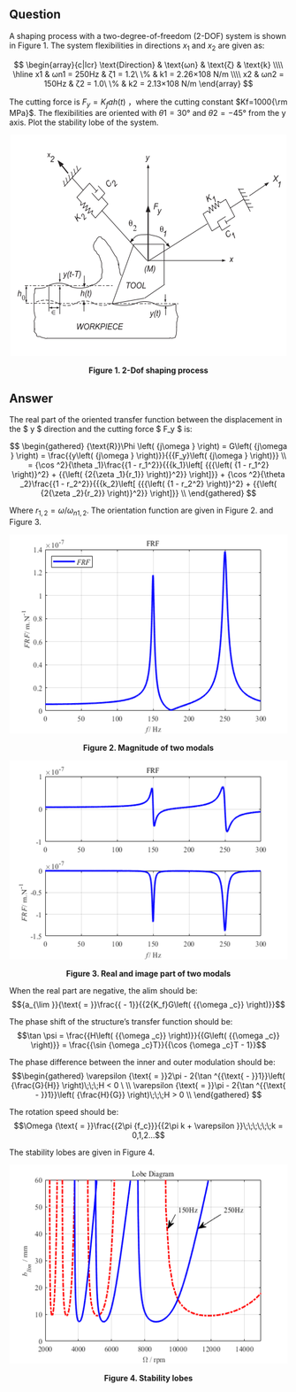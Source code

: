 ## Question

A shaping process with a two-degree-of-freedom (2-DOF) system is shown in Figure 1. The system flexibilities in directions $x_1$ and $x_2$ are given as:

$$
\begin{array}{c|lcr}
\text{Direction} & \text{ωn} & \text{ζ} & \text{k} \\\\
\hline
x1 & ωn1 = 250Hz & ζ1 = 1.2\  \%  & k1 = 2.26×108 N/m \\\\
x2 & ωn2 = 150Hz & ζ2 = 1.0\  \% & k2 = 2.13×108 N/m
\end{array}
$$


The cutting force is ${F_y} = {K_f}ah\left( t \right)$  ，where the cutting constant $Kf=1000{\rm MPa}$. The flexibilities are oriented with $θ1=30°$ and $θ2=-45°$ from the y axis. Plot the stability lobe of the system.

<div align = "center">
<img src = "Tool.png"  width = "500" height = "400" alt = "2 Dof shaping process" title = "2 Dof shaping process">
</div>
<p align = "center"><b>Figure 1.  2-Dof shaping process</b> </p>


## Answer

The real part of the oriented transfer function between the displacement in the $ y $ direction and the cutting force $ F_y $ is:

$$
\begin{gathered}
  {\text{R}}\Phi \left( {j\omega } \right) = G\left( {j\omega } \right) = \frac{{y\left( {j\omega } \right)}}{{{F_y}\left( {j\omega } \right)}}  \\
   = {\cos ^2}{\theta _1}\frac{{1 - r_1^2}}{{{k_1}\left[ {{{\left( {1 - r_1^2} \right)}^2} + {{\left( {2{\zeta _1}{r_1}} \right)}^2}} \right]}} + {\cos ^2}{\theta _2}\frac{{1 - r_2^2}}{{{k_2}\left[ {{{\left( {1 - r_2^2} \right)}^2} + {{\left( {2{\zeta _2}{r_2}} \right)}^2}} \right]}}  \\
\end{gathered}
$$

Where $r_{1,2}=ω/ω_{n1,2}$. The orientation function are given in Figure 2. and Figure 3.


<div align = "center">
<img src = "Magnitude.png"  width = "540" height = "360" alt = "Magnitude of two modals" title = "Magnitude of two modals">
</div>
<p align = "center"><b>Figure 2. Magnitude of two modals</b> </p>



<div align = "center">
<img src = "RealImage.png"  width = "540" height = "360" alt = "Real and image part of two modals" title = "Real and image part of two modals">
</div>
<p align = "center"><b>Figure 3. Real and image part of two modals</b> </p>


When the real part are negative, the alim should be:
$${a_{\lim }}{\text{ = }}\frac{{ - 1}}{{2{K_f}G\left( {{\omega _c}} \right)}}$$

The phase shift of the structure’s transfer function should be:
$$\tan \psi  = \frac{{H\left( {{\omega _c}} \right)}}{{G\left( {{\omega _c}} \right)}} = \frac{{\sin {\omega _c}T}}{{\cos {\omega _c}T - 1}}$$

The phase difference between the inner and outer modulation should be:
$$\begin{gathered}
  \varepsilon {\text{ = }}2\pi  - 2{\tan ^{{\text{ - }}1}}\left( {\frac{G}{H}} \right)\;\;\;H < 0 \ \\
  \varepsilon {\text{ = }}\pi  - 2{\tan ^{{\text{ - }}1}}\left( {\frac{H}{G}} \right)\;\;\;H > 0  \\ 
\end{gathered} $$

The rotation speed should be:
$$\Omega {\text{ = }}\frac{{2\pi {f_c}}}{{2\pi k + \varepsilon }}\;\;\;\;\;\;k = 0,1,2...$$

The stability lobes are given in Figure 4.


<div align = "center">
<img src = "Lobe.png"  width = "540" height = "360" alt = "Stability lobes" title = "Stability lobes">
</div>
<p align = "center"><b>Figure 4. Stability lobes</b> </p>


